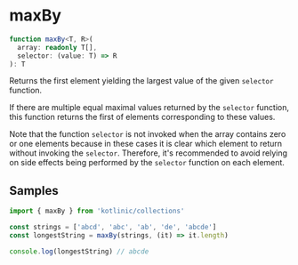 # maxBy

```ts
function maxBy<T, R>(
  array: readonly T[],
  selector: (value: T) => R
): T
```

Returns the first element yielding the largest value of the given `selector` function.

If there are multiple equal maximal values returned by the `selector` function, this function returns the first of
elements corresponding to these values.

Note that the function `selector` is not invoked when the array contains zero or one elements because in these cases it
is clear which element to return without invoking the `selector`. Therefore, it's recommended to avoid relying on side
effects being performed by the `selector` function on each element.

## Samples

```ts
import { maxBy } from 'kotlinic/collections'

const strings = ['abcd', 'abc', 'ab', 'de', 'abcde']
const longestString = maxBy(strings, (it) => it.length)

console.log(longestString) // abcde
```

